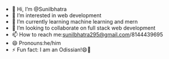 - 👋 Hi, I’m @Sunilbhatra
- 👀 I’m interested in web development
- 🌱 I’m currently learning machine learning and mern
- 💞️ I’m looking to collaborate on full stack web development
- 📫 How to reach me:sunilbhatra295@gmail.com/8144439695
- 😄 Pronouns:he/him
- ⚡ Fun fact: I am an Odissian!😄💞️

<!---
Sunilbhatra/Sunilbhatra is a ✨ special ✨ repository because its `README.md` (this file) appears on your GitHub profile.
You can click the Preview link to take a look at your changes.
--->
